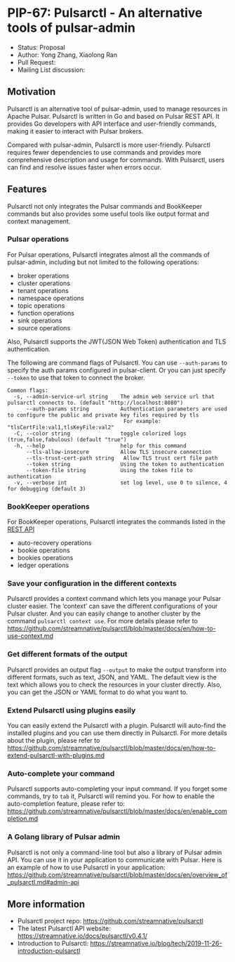 # PIP-67: Pulsarctl - An alternative tools of pulsar-admin

- Status: Proposal
- Author: Yong Zhang, Xiaolong Ran
- Pull Request:
- Mailing List discussion:


## Motivation

Pulsarctl is an alternative tool of pulsar-admin, used to manage resources in Apache Pulsar. Pulsarctl is written in Go and based on Pulsar REST API. It provides Go developers with API interface and user-friendly commands, making it easier to interact with Pulsar brokers.

Compared with pulsar-admin, Pulsarctl is more user-friendly. Pulsarctl requires fewer dependencies to use commands and provides more comprehensive description and usage for commands. With Pulsarctl, users can find and resolve issues faster when errors occur.

## Features

Pulsarctl not only integrates the Pulsar commands and BookKeeper commands but also provides some useful tools like output format and context management.


### Pulsar operations

For Pulsar operations, Pulsarctl integrates almost all the commands of pulsar-admin, including but not limited to the following operations:

- broker operations
- cluster operations
- tenant operations
- namespace operations
- topic operations
- function operations
- sink operations
- source operations

Also, Pulsarctl supports the JWT(JSON Web Token) authentication and TLS authentication.

The following are command flags of Pulsarctl. You can use `--auth-params` to specify the auth params configured in pulsar-client. Or you can just specify `--token` to use that token to connect the broker.

```
Common flags:
  -s, --admin-service-url string    The admin web service url that pulsarctl connects to. (default "http://localhost:8080")
      --auth-params string          Authentication parameters are used to configure the public and private key files required by tls
                                     For example: "tlsCertFile:val1,tlsKeyFile:val2"
  -C, --color string                toggle colorized logs (true,false,fabulous) (default "true")
  -h, --help                        help for this command
      --tls-allow-insecure          Allow TLS insecure connection
      --tls-trust-cert-path string   Allow TLS trust cert file path
      --token string                Using the token to authentication
      --token-file string           Using the token file to authentication
  -v, --verbose int                 set log level, use 0 to silence, 4 for debugging (default 3)
```

### BookKeeper operations

For BookKeeper operations, Pulsarctl integrates the commands listed in the [REST API](https://bookkeeper.apache.org/docs/4.10.0/admin/http/)

- auto-recovery operations
- bookie operations
- bookies operations
- ledger operations


### Save your configuration in the different contexts

Pulsarctl provides a context command which lets you manage your Pulsar cluster easier. The ‘context’ can save the different configurations of your Pulsar cluster. And you can easily change to another cluster by the command  `pulsarctl context use`. For more details please refer to https://github.com/streamnative/pulsarctl/blob/master/docs/en/how-to-use-context.md


### Get different formats of the output

Pulsarctl provides an output flag `--output` to make the output transform into different formats, such as text, JSON, and YAML. The default view is the text which allows you to check the resources in your cluster directly. Also, you can get the JSON or YAML format to do what you want to.


### Extend Pulsarctl using plugins easily

You can easily extend the Pulsarctl with a plugin. Pulsarctl will auto-find the installed plugins and you can use them directly in Pulsarctl. For more details about the plugin, please refer to https://github.com/streamnative/pulsarctl/blob/master/docs/en/how-to-extend-pulsarctl-with-plugins.md

### Auto-complete your command

Pulsarctl supports auto-completing your input command. If you forget some commands, try to `tab` it, Pulsarctl will remind you. For how to enable the auto-completion feature, please refer to:
https://github.com/streamnative/pulsarctl/blob/master/docs/en/enable_completion.md

### A Golang library of Pulsar admin

Pulsarctl is not only a command-line tool but also a library of Pulsar admin API. You can use it in your application to communicate with Pulsar. Here is an example of how to use Pulsarctl in your application: https://github.com/streamnative/pulsarctl/blob/master/docs/en/overview_of_pulsarctl.md#admin-api

## More information

- Pulsarctl project repo: https://github.com/streamnative/pulsarctl
- The latest Pulsarctl API website: https://streamnative.io/docs/pulsarctl/v0.4.1/
- Introduction to Pulsarctl: https://streamnative.io/blog/tech/2019-11-26-introduction-pulsarctl
